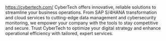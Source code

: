 <a>https://cybertech.com/ </a>
CyberTech offers innovative, reliable solutions to streamline your business operations. From SAP S/4HANA transformation and cloud services to cutting-edge data management and cybersecurity monitoring, we empower your company with the tools to stay competitive and secure. Trust CyberTech to optimize your digital strategy and enhance operational efficiency with tailored, expert services.
